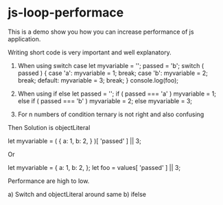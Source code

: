 # js-loop-performace
This is a demo show you how you can increase performance of js application. 


Writing short code is very important and well explanatory.


1) When using switch case
let myvariable = '';
passed  = 'b';
switch ( passed ) {
    case 'a':
        myvariable = 1;
    break;
    case 'b':
        myvariable = 2;
    break;
    default:
        myvariable = 3;
    break;
}
console.log(foo);

2) When using if else
let passed = '';
if ( passed === 'a' )
    myvariable = 1;
else if ( passed === 'b' )
    myvariable = 2;
else
    myvariable = 3;

3) For n numbers of condition ternary is not right and also confusing 


Then Solution is objectLiteral

let myvariable = ( {
    a: 1,
    b: 2,
} )[ 'passed' ] || 3;

Or

let myvariable = {
    a: 1,
    b: 2,
};
let foo = values[ 'passed' ] || 3;

Performance are high to low.

a) Switch and objectLiteral around same
b) ifelse

